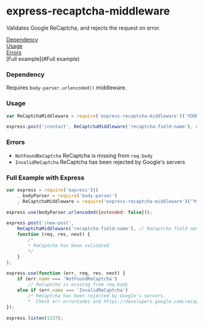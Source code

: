 # express-recaptcha-middleware
Validates Google ReCaptcha, and rejects the request on error.  

[Dependency](#Dependency)  
[Usage](#Usage)  
[Errors](#Errors)  
[Full example](#Full example)

### Dependency

Requires `body-parser.urlencoded()` middleware. 

### Usage
```js
var ReCaptchaMiddleware = require('express-recaptcha-middleware')('YOUR_GOOGLE_RECAPTCHA_SECRET');

express.post('/contact', ReCaptchaMiddleware('recaptcha-field-name'), routeHandler);
```

### Errors
* `NotFoundReCaptcha` ReCaptcha is missing from `req.body`
* `InvalidReCaptcha` ReCaptcha has been rejected by Google's servers

### Full Example with Express

```js
var express = require('express')()
    , bodyParser = require('body-parser')
    , ReCaptchaMiddleware = require('express-recaptcha-middleware')('YOUR_GOOGLE_RECAPTCHA_SECRET');

express.use(bodyParser.urlencoded({extended: false}));

express.post('/new-post',
    ReCaptchaMiddleware('recaptcha-field-name'), // ReCaptcha field name defaults to `g-recaptcha-response`
    function (req, res, next) {
        /*
        * ReCaptcha has been validated
        */
    }
);

express.use(function (err, req, res, next) {
    if (err.name === 'NotFoundReCaptcha')
        // ReCaptcha is missing from req.body
    else if (err.name === 'InvalidReCaptcha')
        /* ReCaptcha has been rejected by Google's servers.
        *  Check err.errorCodes and https://developers.google.com/recaptcha/docs/verify#error-code-reference for more information */
});

express.listen(1337);
```
